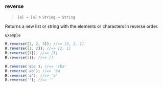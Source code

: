 ### reverse

> `[a] → [a]` > `String → String`

Returns a new list or string with the elements or characters in reverse order.

`Example`

```js
R.reverse([1, 2, 3]); //=> [3, 2, 1]
R.reverse([1, 2]); //=> [2, 1]
R.reverse([1]); //=> [1]
R.reverse([]); //=> []

R.reverse('abc'); //=> 'cba'
R.reverse('ab'); //=> 'ba'
R.reverse('a'); //=> 'a'
R.reverse(''); //=> ''
```
